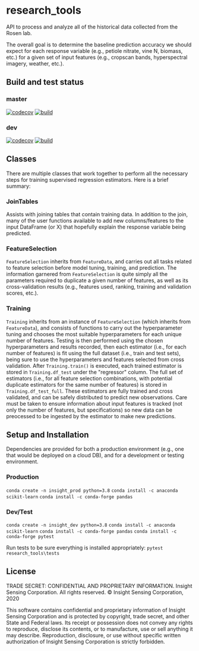# research_tools

API to process and analyze all of the historical data collected from the Rosen lab.

The overall goal is to determine the baseline prediction accuracy we should expect for each response variable (e.g., petiole nitrate, vine N, biomass, etc.) for a given set of input features (e.g., cropscan bands, hyperspectral imagery, weather, etc.).

## Build and test status

### master
[![codecov](https://codecov.io/gh/insight-sensing/research_tools/branch/master/graph/badge.svg?token=45FYM8VS7H)](https://codecov.io/gh/insight-sensing/research_tools)
[![build](https://circleci.com/gh/insight-sensing/research_tools/tree/master.svg?style=svg&circle-token=4d961470ddaa2ed3b8a4b81d84d5e0edfb38f840)](https://app.circleci.com/pipelines/github/insight-sensing/research_tools?branch=dev)

### dev
[![codecov](https://codecov.io/gh/insight-sensing/research_tools/branch/dev/graph/badge.svg?token=45FYM8VS7H)](https://codecov.io/gh/insight-sensing/research_tools)
[![build](https://circleci.com/gh/insight-sensing/research_tools/tree/dev.svg?style=svg&circle-token=4d961470ddaa2ed3b8a4b81d84d5e0edfb38f840)](https://app.circleci.com/pipelines/github/insight-sensing/research_tools?branch=dev)

## Classes
There are multiple classes that work together to perform all the necessary steps for training supervised regression estimators. Here is a brief summary:

### JoinTables
Assists with joining tables that contain training data. In addition to the join, many of the user functions available to add new columns/features to the input DataFrame (or X) that hopefully explain the response variable being predicted.

### FeatureSelection
`FeatureSelection` inherits from `FeatureData`, and carries out all tasks related to feature selection before model tuning, training, and prediction. The information garnered from `FeatureSelection` is quite simply all the parameters required to duplicate a given number of features, as well as its cross-validation results (e.g., features used, ranking, training and validation scores, etc.).

### Training
`Training` inherits from an instance of `FeatureSelection` (which inherits from `FeatureData`), and consists of functions to carry out the hyperparameter tuning and chooses the most suitable hyperparameters for each unique number of features. Testing is then performed using the chosen hyperparameters and results recorded, then each estimator (i.e., for each number of features) is fit using the full dataset (i.e., train and test sets), being sure to use the hyperparameters and features selected from cross validation. After `Training.train()` is executed, each trained estimator is stored in `Training.df_test` under the "regressor" column. The full set of estimators (i.e., for all feature selection combinations, with potential duplicate estimators for the same number of features) is stored in `Training.df_test_full`. These estimators are fully trained and cross validated, and can be safely distributed to predict new observations. Care must be taken to ensure information about input features is tracked (not only the number of features, but specifications) so new data can be preocessed to be ingested by the estimator to make new predictions.

## Setup and Installation
Dependencies are provided for both a production environment (e.g., one that would be deployed on a cloud DB), and for a development or testing environment.

### Production
`conda create -n insight_prod python=3.8`
`conda install -c anaconda scikit-learn`
`conda install -c conda-forge pandas`

### Dev/Test
`conda create -n insight_dev python=3.8`
`conda install -c anaconda scikit-learn`
`conda install -c conda-forge pandas`
`conda install -c conda-forge pytest`

Run tests to be sure everything is installed appropriately:
`pytest research_tools\tests`

## License
TRADE SECRET: CONFIDENTIAL AND PROPRIETARY INFORMATION.
Insight Sensing Corporation. All rights reserved.
© Insight Sensing Corporation, 2020

This software contains confidential and proprietary information of Insight Sensing Corporation and is protected by copyright, trade secret, and other State and Federal laws. Its receipt or possession does not convey any rights to reproduce, disclose its contents, or to manufacture, use or sell anything it may describe. Reproduction, disclosure, or use without specific written authorization of Insight Sensing Corporation is strictly forbidden.